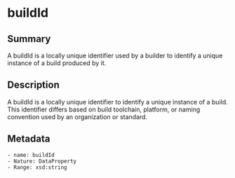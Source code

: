 <!-- Automatically generated by spec-parser v2.0.0 on 2023-12-25T20:28:21.783513+00:00 -->
<!-- SPDX-License-Identifier: Community-Spec-1.0 -->

# buildId

## Summary

A buildId is a locally unique identifier used by a builder to identify a unique instance of a build produced by it.


## Description

A buildId is a locally unique identifier to identify a unique instance of a build. This identifier differs based on build toolchain, platform, or naming convention used by an organization or standard.


## Metadata

    - name: buildId
    - Nature: DataProperty
    - Range: xsd:string




